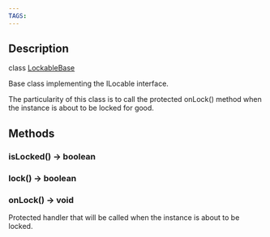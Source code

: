 ```yaml
---
TAGS:
---
```

## Description

class [LockableBase](/classes/2.4/LockableBase)

Base class implementing the ILocable interface.

The particularity of this class is to call the protected onLock() method when the instance is about to be locked for good.

## Methods

### isLocked() &rarr; boolean


### lock() &rarr; boolean


### onLock() &rarr; void

Protected handler that will be called when the instance is about to be locked.
